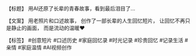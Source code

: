 【标题】
用AI还原了长辈的青春故事，看到最后泪目了...

【文案】
用老照片和口述故事，
创作了一部长辈的人生回忆短片，
让回忆不再只是静止的画面，
而是流动的温暖❤️

【标签】
#创意短片 #口述历史 #家庭回忆录 
#时光记录 #珍贵回忆 #记录生活 
#亲情 #家庭温情 #AI视频创作
